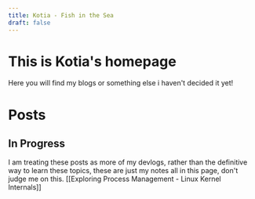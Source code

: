 ```yaml
---
title: Kotia - Fish in the Sea
draft: false
---
```


# This is Kotia's homepage

Here you will find my blogs or something else i haven't decided it yet!

# Posts
## In Progress
I am treating these posts as more of my devlogs, rather than the definitive way to learn these topics, these are just my notes all in this page, don't judge me on this.
[[Exploring Process Management - Linux Kernel Internals]]
